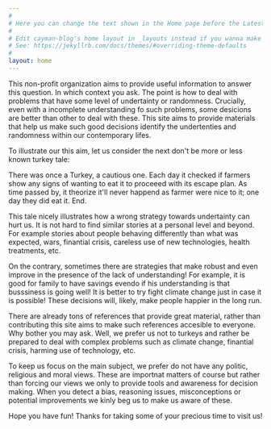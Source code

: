 ```yaml
---
#
# Here you can change the text shown in the Home page before the Latest Posts section.
#
# Edit cayman-blog's home layout in _layouts instead if you wanna make some changes
# See: https://jekyllrb.com/docs/themes/#overriding-theme-defaults
#
layout: home
---
```


This non-profit organization aims to provide useful information to answer this question.
In which context you ask. The point is how to deal with problems that have some level of undertainty or randomness.
Crucially, even with a incomplete understanding fo such problems, some desicions are better than other to deal with these. This site aims to provide materials that help us make such good decisions identify the undertenties and randomness within our contemporary lifes. 

To illustrate our this aim, let us consider the next don't be more or less known turkey tale:

There was once a Turkey, a cautious one. Each day it checked if farmers show any signs of wanting to eat it to proceeed with its escape plan. As time passed by, it theorize it'll never happend as farmer were nice to it; one day they did eat it. End.

This tale nicely illustrates how a wrong strategy towards undertainty can hurt us. It is not hard to find similar stories at a personal level and beyond. For example stories about people behaving differently than what was expected, wars, finantial crisis, careless use of new technologies, health treatments, etc.

On the contrary, sometimes there are strategies that make robust and even improve in the presence of the lack of 
understanding! For example, it is good for family to have savings evendo if his understanding is that busssiness is going well!
It is better to try fight climate change just in case it is possible! These decisions will, likely, make people happier in the long run.

There are already tons of references that provide great material, rather than contributing this site aims to make such references accesible to everyone. Why bother you may ask. Well, we prefer us not to turkeys and rather be prepared to deal with complex problems such as climate change, finantial crisis, harming use of technology, etc. 

To keep us focus on the main subject, we prefer do not have any politic, religious and moral views. These are importnat matters of course but rather than forcing our views we only to provide tools and awareness for decision making. When you detect a bias, reasoning issues, misconceptions or potential improvements we kinly beg us to make us aware of these. 

Hope you have fun! Thanks for taking some of your precious time to visit us!






